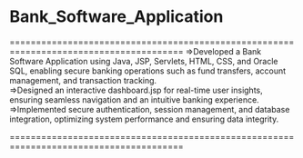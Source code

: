# Bank_Software_Application

=======================================================================================
=>Developed a Bank Software Application using Java, JSP, Servlets, HTML, CSS, and Oracle SQL, enabling secure banking operations such as fund transfers, account management, and transaction tracking.<br>
=>Designed an interactive dashboard.jsp for real-time user insights, ensuring seamless navigation and an intuitive banking experience.<br>
=>Implemented secure authentication, session management, and database integration, optimizing system performance and ensuring data integrity.

=======================================================================================
